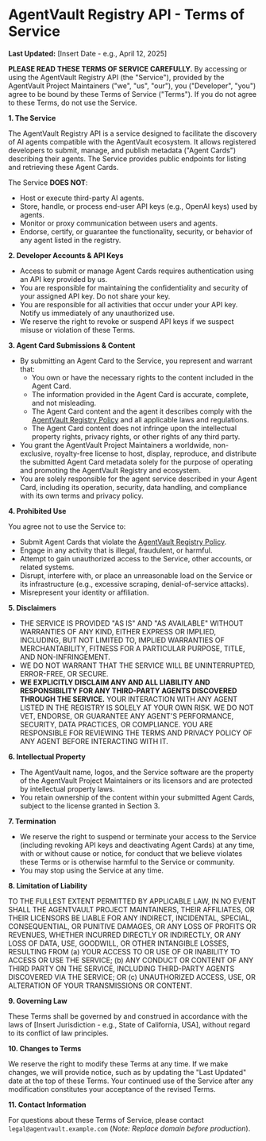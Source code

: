 # AgentVault Registry API - Terms of Service

**Last Updated:** [Insert Date - e.g., April 12, 2025]

**PLEASE READ THESE TERMS OF SERVICE CAREFULLY.** By accessing or using the AgentVault Registry API (the "Service"), provided by the AgentVault Project Maintainers ("we", "us", "our"), you ("Developer", "you") agree to be bound by these Terms of Service ("Terms"). If you do not agree to these Terms, do not use the Service.

**1. The Service**

The AgentVault Registry API is a service designed to facilitate the discovery of AI agents compatible with the AgentVault ecosystem. It allows registered developers to submit, manage, and publish metadata ("Agent Cards") describing their agents. The Service provides public endpoints for listing and retrieving these Agent Cards.

The Service **DOES NOT**:
*   Host or execute third-party AI agents.
*   Store, handle, or process end-user API keys (e.g., OpenAI keys) used by agents.
*   Monitor or proxy communication between users and agents.
*   Endorse, certify, or guarantee the functionality, security, or behavior of any agent listed in the registry.

**2. Developer Accounts & API Keys**

*   Access to submit or manage Agent Cards requires authentication using an API key provided by us.
*   You are responsible for maintaining the confidentiality and security of your assigned API key. Do not share your key.
*   You are responsible for all activities that occur under your API key. Notify us immediately of any unauthorized use.
*   We reserve the right to revoke or suspend API keys if we suspect misuse or violation of these Terms.

**3. Agent Card Submissions & Content**

*   By submitting an Agent Card to the Service, you represent and warrant that:
    *   You own or have the necessary rights to the content included in the Agent Card.
    *   The information provided in the Agent Card is accurate, complete, and not misleading.
    *   The Agent Card content and the agent it describes comply with the [AgentVault Registry Policy](REGISTRY_POLICY.md) and all applicable laws and regulations.
    *   The Agent Card content does not infringe upon the intellectual property rights, privacy rights, or other rights of any third party.
*   You grant the AgentVault Project Maintainers a worldwide, non-exclusive, royalty-free license to host, display, reproduce, and distribute the submitted Agent Card metadata solely for the purpose of operating and promoting the AgentVault Registry and ecosystem.
*   You are solely responsible for the agent service described in your Agent Card, including its operation, security, data handling, and compliance with its own terms and privacy policy.

**4. Prohibited Use**

You agree not to use the Service to:

*   Submit Agent Cards that violate the [AgentVault Registry Policy](REGISTRY_POLICY.md).
*   Engage in any activity that is illegal, fraudulent, or harmful.
*   Attempt to gain unauthorized access to the Service, other accounts, or related systems.
*   Disrupt, interfere with, or place an unreasonable load on the Service or its infrastructure (e.g., excessive scraping, denial-of-service attacks).
*   Misrepresent your identity or affiliation.

**5. Disclaimers**

*   THE SERVICE IS PROVIDED "AS IS" AND "AS AVAILABLE" WITHOUT WARRANTIES OF ANY KIND, EITHER EXPRESS OR IMPLIED, INCLUDING, BUT NOT LIMITED TO, IMPLIED WARRANTIES OF MERCHANTABILITY, FITNESS FOR A PARTICULAR PURPOSE, TITLE, AND NON-INFRINGEMENT.
*   WE DO NOT WARRANT THAT THE SERVICE WILL BE UNINTERRUPTED, ERROR-FREE, OR SECURE.
*   **WE EXPLICITLY DISCLAIM ANY AND ALL LIABILITY AND RESPONSIBILITY FOR ANY THIRD-PARTY AGENTS DISCOVERED THROUGH THE SERVICE.** YOUR INTERACTION WITH ANY AGENT LISTED IN THE REGISTRY IS SOLELY AT YOUR OWN RISK. WE DO NOT VET, ENDORSE, OR GUARANTEE ANY AGENT'S PERFORMANCE, SECURITY, DATA PRACTICES, OR COMPLIANCE. YOU ARE RESPONSIBLE FOR REVIEWING THE TERMS AND PRIVACY POLICY OF ANY AGENT BEFORE INTERACTING WITH IT.

**6. Intellectual Property**

*   The AgentVault name, logos, and the Service software are the property of the AgentVault Project Maintainers or its licensors and are protected by intellectual property laws.
*   You retain ownership of the content within your submitted Agent Cards, subject to the license granted in Section 3.

**7. Termination**

*   We reserve the right to suspend or terminate your access to the Service (including revoking API keys and deactivating Agent Cards) at any time, with or without cause or notice, for conduct that we believe violates these Terms or is otherwise harmful to the Service or community.
*   You may stop using the Service at any time.

**8. Limitation of Liability**

TO THE FULLEST EXTENT PERMITTED BY APPLICABLE LAW, IN NO EVENT SHALL THE AGENTVAULT PROJECT MAINTAINERS, THEIR AFFILIATES, OR THEIR LICENSORS BE LIABLE FOR ANY INDIRECT, INCIDENTAL, SPECIAL, CONSEQUENTIAL, OR PUNITIVE DAMAGES, OR ANY LOSS OF PROFITS OR REVENUES, WHETHER INCURRED DIRECTLY OR INDIRECTLY, OR ANY LOSS OF DATA, USE, GOODWILL, OR OTHER INTANGIBLE LOSSES, RESULTING FROM (a) YOUR ACCESS TO OR USE OF OR INABILITY TO ACCESS OR USE THE SERVICE; (b) ANY CONDUCT OR CONTENT OF ANY THIRD PARTY ON THE SERVICE, INCLUDING THIRD-PARTY AGENTS DISCOVERED VIA THE SERVICE; OR (c) UNAUTHORIZED ACCESS, USE, OR ALTERATION OF YOUR TRANSMISSIONS OR CONTENT.

**9. Governing Law**

These Terms shall be governed by and construed in accordance with the laws of [Insert Jurisdiction - e.g., State of California, USA], without regard to its conflict of law principles.

**10. Changes to Terms**

We reserve the right to modify these Terms at any time. If we make changes, we will provide notice, such as by updating the "Last Updated" date at the top of these Terms. Your continued use of the Service after any modification constitutes your acceptance of the revised Terms.

**11. Contact Information**

For questions about these Terms of Service, please contact `legal@agentvault.example.com` (*Note: Replace domain before production*).
